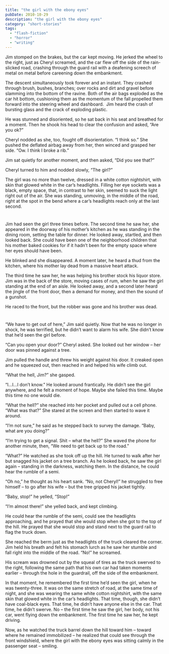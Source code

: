 ```yaml
---
title: "the girl with the ebony eyes"
pubDate: 2010-10-29
description: "the girl with the ebony eyes"
category: "short-stories"
tags:
  - "flash-fiction"
  - "horror"
  - "writing"
---
```


Jim stomped on the brakes, but the car kept moving. He jerked the wheel to the right, just as Cheryl screamed, and the car flew off the side of the rain-slicked road, crashing through the guard rail with a deafening screech of metal on metal before careening down the embankment.

The descent simultaneously took forever and an instant. They crashed through brush, bushes, branches; over rocks and dirt and gravel before slamming into the bottom of the ravine. Both of the air bags exploded as the car hit bottom, cushioning them as the momentum of the fall propelled them forward into the steering wheel and dashboard.  Jim heard the crash of bursting glass and the crack of exploding plastic.

He was stunned and disoriented, so he sat back in his seat and breathed for a moment. Then he shook his head to clear the confusion and asked, “Are you ok?”

Cheryl nodded as she, too, fought off disorientation. “I think so.” She pushed the deflated airbag away from her, then winced and grasped her side. “Ow. I think I broke a rib.”

Jim sat quietly for another moment, and then asked, “Did you see that?”

Cheryl turned to him and nodded slowly, “The girl?”

The girl was no more than twelve, dressed in a white cotton nightshirt, with skin that glowed white in the car’s headlights. Filling her eye sockets was a black, empty space, that, in contrast to her skin, seemed to suck the light right out of the air. She was standing, unmoving, in the middle of the road, right at the spot in the bend where a car’s headlights reach only at the last second.

#

Jim had seen the girl three times before. The second time he saw her, she appeared in the doorway of his mother’s kitchen as he was standing in the dining room, setting the table for dinner. He looked away, startled, and then looked back. She could have been one of the neighborhood children that his mother baked cookies for if it hadn’t been for the empty space where her eyes should have been.

He blinked and she disappeared. A moment later, he heard a thud from the kitchen, where his mother lay dead from a massive heart attack.

The third time he saw her, he was helping his brother stock his liquor store. Jim was in the back of the store, moving cases of rum, when he saw the girl standing at the end of an aisle. He looked away, and a second later heard the jingle of the front door, then a demand for money, and then the sound of a gunshot.

He raced to the front, but the robber was gone and his brother was dead.

#

“We have to get out of here,” Jim said quietly. Now that he was no longer in shock, he was terrified, but he didn’t want to alarm his wife. She didn’t know that he’d seen the girl before.

“Can you open your door?” Cheryl asked. She looked out her window – her door was pinned against a tree.

Jim pulled the handle and threw his weight against his door. It creaked open and he squeezed out, then reached in and helped his wife climb out.

“What the hell, Jim?” she gasped.

“I…I…I don’t know.” He looked around frantically. He didn’t see the girl anywhere, and he felt a moment of hope. Maybe she failed this time. Maybe this time no one would die.

“What the hell?” she reached into her pocket and pulled out a cell phone. “What was that?” She stared at the screen and then started to wave it around.

“I’m not sure,” he said as he stepped back to survey the damage. “Baby, what are you doing?”

“I’m trying to get a signal. Shit – what the hell?” She waved the phone for another minute, then, “We need to get back up to the road.”

“What?” He watched as she took off up the hill. He turned to walk after her but snagged his jacket on a tree branch. As he looked back, he saw the girl again – standing in the darkness, watching them. In the distance, he could hear the rumble of a semi.

“Oh no,” he thought as his heart sank. “No, not Cheryl!” he struggled to free himself – to go after his wife – but the tree gripped his jacket tightly.

“Baby, stop!” he yelled, “Stop!”

“I’m almost there!” she yelled back, and kept climbing.

He could hear the rumble of the semi, could see the headlights approaching, and he prayed that she would stop when she got to the top of the hill. He prayed that she would stop and stand next to the guard rail to flag the truck down.

She reached the berm just as the headlights of the truck cleared the corner. Jim held his breath and felt his stomach lurch as he saw her stumble and fall right into the middle of the road. “No!” he screamed.

His scream was drowned out by the squeal of tires as the truck swerved to the right, following the same path that his own car had taken moments earlier – through the hole in the guardrail, off the side of the embankment.

In that moment, he remembered the first time he’d seen the girl, when he was twenty-three. It was on the same stretch of road, at the same time of night, and she was wearing the same white cotton nightshirt, with the same skin that glowed white in the car’s headlights. That time, though, she didn’t have coal-black eyes. That time, he didn’t have anyone else in the car. That time, he didn’t swerve. No – the first time he saw the girl, her body, not his car, went flying down the embankment. The first time he saw her, he kept driving.

Now, as he watched the truck barrel down the hill toward him – toward where he remained immobilized – he realized that could see through the front windshield, where the girl with the ebony eyes was sitting calmly in the passenger seat – smiling.
